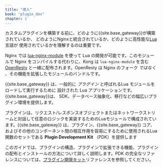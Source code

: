 ```yaml
---
title: "導入"
book: "plugin_dev"
chapter: 1
---
```

カスタムプラグインを構築する前に、どのように{{site.base_gateway}}が構築されているか、
どのようにNginxと統合されているか、どのように高性能な[Lua](https://www.lua.org/about.html)言語が
使用されているかを理解するのは重要です。

Nginx では [lua\-nginx\-module](https://github.com/openresty/lua-nginx-module) を使って Lua の開発が可能です。このモジュールで Nginx をコンパイルする代わりに、Kong は `lua-nginx-module` を含む [OpenResty](https://openresty.org/) と一緒に配布されます。OpenResty は Nginx のフォーク *ではなく* 、その機能を拡張したモジュールのバンドルです。


{{site.base_gateway}} は、一般的に *プラグイン* と呼ばれるLua モジュールをロードして実行するために
設計された Lua アプリケーションです。{{site.base_gateway}}は、
SDK、データベース抽象化、移行などの幅広いプラグイン環境を提供します。

プラグインは、リクエスト/レスポンスオブジェクトまたはネットワークストリームと対話して任意のロジックを実装するためのLuaモジュールで構成されています。{{site.base_gateway}} は、プラグイン、{{site.base_gateway}} コア、およびその他のコンポーネント間の相互作用を容易にするために使用されるLua関数のセットである **Plugin Development Kit** （PDK）を提供します

このガイドでは、プラグインの構造、プラグインで拡張できる機能、プラグインの配布とインストールの方法について詳しく説明します。PDK の完全なリファレンスについては、[プラグイン開発キット](/gateway/{{page.release}}/plugin-development/pdk)リファレンスを参照してください。

